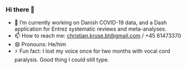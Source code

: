 ### Hi there 👋

- 🔭 I’m currently working on Danish COVID-19 data, and a Dash application for Entrez systematic reviews and meta-analyses.
- 📫 How to reach me: christian.kruse.bt@gmail.com / +45 61473370 
- 😄 Pronouns: He/him
- ⚡ Fun fact: I lost my voice once for two months with vocal cord paralysis. Good thing I could still type.

